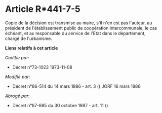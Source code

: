 # Article R*441-7-5

Copie de la décision est transmise au maire, s'il n'en est pas l'auteur, au président de l'établissement public de
coopération intercommunale, le cas échéant, et au responsable du service de l'Etat dans le département, chargé de
l'urbanisme.

**Liens relatifs à cet article**

_Codifié par_:

  - Décret n°73-1023 1973-11-08

_Modifié par_:

  - Décret n°86-514 du 14 mars 1986 - art. 3 () JORF 16 mars 1986

_Abrogé par_:

  - Décret n°87-885 du 30 octobre 1987 - art. 11 ()
